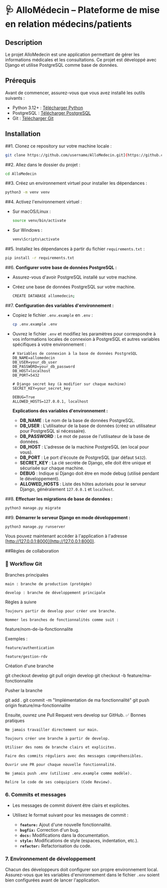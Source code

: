 
# 🩺 AlloMédecin – Plateforme de mise en relation médecins/patients

## Description

Le projet AlloMedecin est une application permettant de gérer les informations médicales et les consultations. Ce projet est développé avec Django et utilise PostgreSQL comme base de données.

## Prérequis

Avant de commencer, assurez-vous que vous avez installé les outils suivants :

- Python 3.12+ : [Télécharger Python](https://www.python.org/downloads/)
- PostgreSQL : [Télécharger PostgreSQL](https://www.postgresql.org/download/)
- Git : [Télécharger Git](https://git-scm.com/downloads)

## Installation

##1. Clonez ce repository sur votre machine locale :

   ```bash
   git clone https://github.com/username/AlloMedecin.git](https://github.com/MaxLaPeuff/AlloMedecin.git
````

##2. Allez dans le dossier du projet :

   ```bash
   cd AlloMedecin
   ```

##3. Créez un environnement virtuel pour installer les dépendances :

   ```bash
   python3 -m venv venv
   ```

##4. Activez l'environnement virtuel :

   * Sur macOS/Linux :

     ```bash
     source venv/bin/activate
     ```

   * Sur Windows :

     ```bash
     venv\Scripts\activate
     ```

##5. Installez les dépendances à partir du fichier `requirements.txt` :

   ```bash
   pip install -r requirements.txt
   ```

##6. **Configurer votre base de données PostgreSQL :**

   * Assurez-vous d'avoir PostgreSQL installé sur votre machine.
   * Créez une base de données PostgreSQL sur votre machine.

     ```bash
     CREATE DATABASE allomedecin;
     ```

##7. **Configuration des variables d'environnement :**

   * Copiez le fichier `.env.example` en `.env` :

     ```bash
     cp .env.example .env
     ```

   * Ouvrez le fichier `.env` et modifiez les paramètres pour correspondre à vos informations locales de connexion à PostgreSQL et autres variables spécifiques à votre environnement :

     ```env
     # Variables de connexion à la base de données PostgreSQL
     DB_NAME=allomedecin
     DB_USER=your_db_user
     DB_PASSWORD=your_db_password
     DB_HOST=localhost
     DB_PORT=5432

     # Django secret key (à modifier sur chaque machine)
     SECRET_KEY=your_secret_key

     DEBUG=True
     ALLOWED_HOSTS=127.0.0.1, localhost
     ```

     **Explications des variables d'environnement :**

     * **DB\_NAME** : Le nom de la base de données PostgreSQL.
     * **DB\_USER** : L'utilisateur de la base de données (créez un utilisateur pour PostgreSQL si nécessaire).
     * **DB\_PASSWORD** : Le mot de passe de l'utilisateur de la base de données.
     * **DB\_HOST** : L'adresse de la machine PostgreSQL (en local pour vous).
     * **DB\_PORT** : Le port d'écoute de PostgreSQL (par défaut `5432`).
     * **SECRET\_KEY** : La clé secrète de Django, elle doit être unique et sécurisée sur chaque machine.
     * **DEBUG** : Indique si Django doit être en mode debug (utilisé pendant le développement).
     * **ALLOWED\_HOSTS** : Liste des hôtes autorisés pour le serveur Django, généralement `127.0.0.1` et `localhost`.

##8. **Effectuer les migrations de base de données :**

   ```bash
   python3 manage.py migrate
   ```

##9. **Démarrer le serveur Django en mode développement :**

   ```bash
   python3 manage.py runserver
   ```

   Vous pouvez maintenant accéder à l'application à l'adresse [http://127.0.0.1:8000](http://127.0.0.1:8000).

##Règles de collaboration

### 🚀 Workflow Git
Branches principales

    main : branche de production (protégée)

    develop : branche de développement principale

Règles à suivre

    Toujours partir de develop pour créer une branche.

    Nommer les branches de fonctionnalités comme suit :

feature/nom-de-la-fonctionnalite

Exemples :

    feature/authentication

    feature/gestion-rdv

Création d'une branche

git checkout develop
git pull origin develop
git checkout -b feature/ma-fonctionnalite

Pusher la branche

git add .
git commit -m "Implémentation de ma fonctionnalité"
git push origin feature/ma-fonctionnalite

Ensuite, ouvrez une Pull Request vers develop sur GitHub.
✅ Bonnes pratiques

    Ne jamais travailler directement sur main.

    Toujours créer une branche à partir de develop.

    Utiliser des noms de branche clairs et explicites.

    Faire des commits réguliers avec des messages compréhensibles.

    Ouvrir une PR pour chaque nouvelle fonctionnalité.

    Ne jamais push .env (utilisez .env.example comme modèle).

    Relire le code de ses coéquipiers (Code Review).


### 6. Commits et messages

* Les messages de commit doivent être clairs et explicites.
* Utilisez le format suivant pour les messages de commit :

  * **`feature:`** Ajout d'une nouvelle fonctionnalité.
  * **`bugfix:`** Correction d'un bug.
  * **`docs:`** Modifications dans la documentation.
  * **`style:`** Modifications de style (espaces, indentation, etc.).
  * **`refactor:`** Refactorisation du code.

### 7. Environnement de développement

Chacun des développeurs doit configurer son propre environnement local. Assurez-vous que les variables d'environnement dans le fichier `.env` soient bien configurées avant de lancer l'application.

